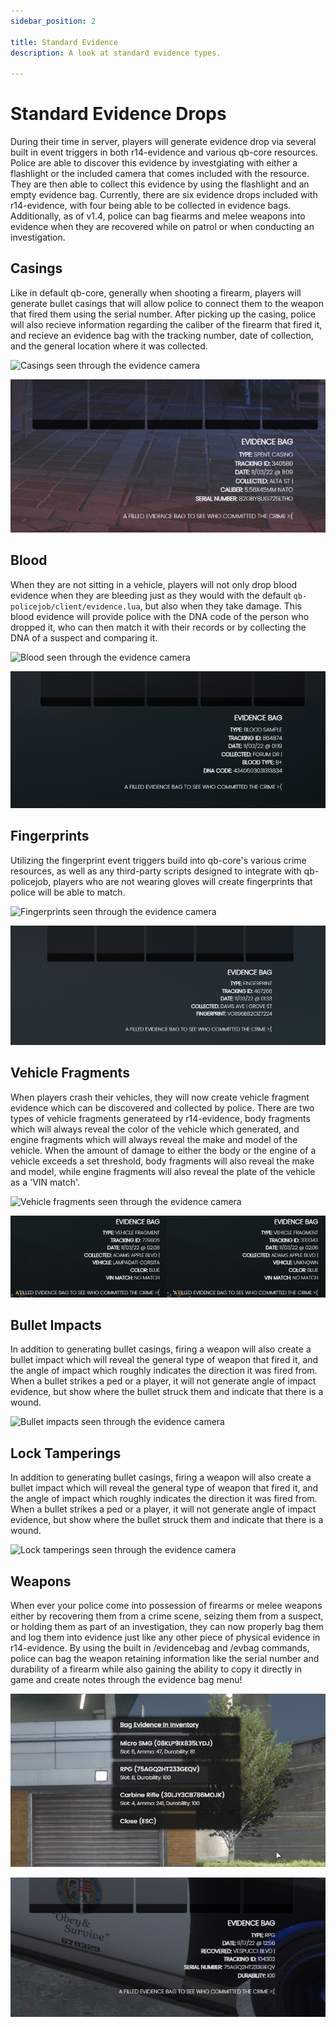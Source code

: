 ```yaml
---
sidebar_position: 2

title: Standard Evidence
description: A look at standard evidence types.

---
```


# Standard Evidence Drops

During their time in server, players will generate evidence drop via several built in event triggers in both
r14-evidence and various qb-core resources. Police are able to discover this evidence by investgiating
with either a flashlight or the included camera that comes included with the resource. They are then able to
collect this evidence by using the flashlight and an empty evidence bag. Currently, there are six evidence drops
included with r14-evidence, with four being able to be collected in evidence bags. Additionally, as of v1.4, police
can bag fiearms and melee weapons into evidence when they are recovered while on patrol or when conducting an
investigation.


## Casings

Like in default qb-core, generally when shooting a firearm, players will generate bullet casings that will allow
police to connect them to the weapon that fired them using the serial number. After picking up the casing, police
will also recieve information regarding the caliber of the firearm that fired it, and recieve an evidence bag
with the tracking number, date of collection, and the general location where it was collected. 

![Casings seen through the evidence camera](/img/casings.png)

![Casing evidence bag information](/img/casingsevbag.png)

## Blood

When they are not sitting in a vehicle, players will not only drop blood evidence when they are bleeding just as
they would with the default ```qb-policejob/client/evidence.lua```, but also when they take damage. This blood
evidence will provide police with the DNA code of the person who dropped it, who can then match it with their
records or by collecting the DNA of a suspect and comparing it. 

![Blood seen through the evidence camera](/img/blood.png)

![Blood evidence bag information](/img/bloodevbag.png)

## Fingerprints

Utilizing the fingerprint event triggers build into qb-core's various crime resources, as well as any third-party
scripts designed to integrate with qb-policejob, players who are not wearing gloves will create fingerprints that
police will be able to match. 

![Fingerprints seen through the evidence camera](/img/fingerprint.png)

![Fingerprint evidence bag information](/img/fingerprintevbag.png)

## Vehicle Fragments

When players crash their vehicles, they will now create vehicle fragment evidence which can be discovered and
collected by police. There are two types of vehicle fragments generateed by r14-evidence, body fragments which
will always reveal the color of the vehicle which generated, and engine fragments which will always reveal the
make and model of the vehicle. When the amount of damage to either the body or the engine of a vehicle exceeds
a set threshold, body fragments will also reveal the make and model, while engine fragments will also reveal the
plate of the vehicle as a 'VIN match'.

![Vehicle fragments seen through the evidence camera](/img/fragment.png)

![Vehicle fragment evidence bag information](/img/fragmentevbag.png)

## Bullet Impacts

In addition to generating bullet casings, firing a weapon will also create a bullet impact which will reveal
the general type of weapon that fired it, and the angle of impact which roughly indicates the direction it 
was fired from. When a bullet strikes a ped or a player, it will not generate angle of impact evidence, but
show where the bullet struck them and indicate that there is a wound.

![Bullet impacts seen through the evidence camera](/img/impacts.png)

## Lock Tamperings

In addition to generating bullet casings, firing a weapon will also create a bullet impact which will reveal
the general type of weapon that fired it, and the angle of impact which roughly indicates the direction it 
was fired from. When a bullet strikes a ped or a player, it will not generate angle of impact evidence, but
show where the bullet struck them and indicate that there is a wound.

![Lock tamperings seen through the evidence camera](/img/locktamperings.png)

## Weapons

When ever your police come into possession of firearms or melee weapons either by recovering them from a
crime scene, seizing them from a suspect, or holding them as part of an investigation, they can now properly
bag them and log them into evidence just like any other piece of physical evidence in r14-evidence. By using
the built in /evidencebag and /evbag commands, police can bag the weapon retaining information like the serial
number and durability of a firearm while also gaining the ability to copy it directly in game and create notes
through the evidence bag menu!

![/bagevidence can be used to bag any weapon in your inventory](/img/bagev.png)

![Weapon evidence bag information](/img/weaponbag.png)
